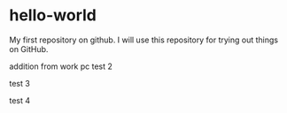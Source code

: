 # hello-world

My first repository on github.
I will use this repository for trying out things on GitHub.

addition from work pc
test 2


test 3


test 4
